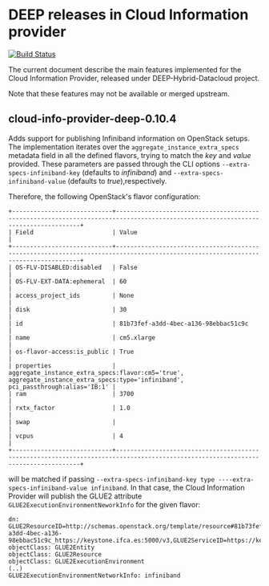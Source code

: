 # DEEP releases in Cloud Information provider

[![Build Status](https://jenkins.indigo-datacloud.eu:8080/buildStatus/icon?job=Pipeline-as-code/cloud-info-provider-deep/DEEP)](https://jenkins.indigo-datacloud.eu:8080/job/Pipeline-as-code/job/cloud-info-provider-deep/job/DEEP/)

The current document describe the main features implemented for the Cloud
Information Provider, released under DEEP-Hybrid-Datacloud project.

Note that these features may not be available or merged upstream.

## cloud-info-provider-deep-0.10.4

Adds support for publishing Infiniband information on OpenStack setups. The
implementation iterates over the `aggregate_instance_extra_specs` metadata
field in all the defined flavors, trying to match the _key_ and _value_
provided. These parameters are passed through the CLI options
`--extra-specs-infiniband-key` (defaults to _infiniband_) and
`--extra-specs-infiniband-value` (defaults to _true_),respectively.

Therefore, the following OpenStack's flavor configuration:

```
+----------------------------+----------------------------------------------------------------------------------------------------------------------------------+
| Field                      | Value                                                                                                                            |
+----------------------------+----------------------------------------------------------------------------------------------------------------------------------+
| OS-FLV-DISABLED:disabled   | False                                                                                                                            |
| OS-FLV-EXT-DATA:ephemeral  | 60                                                                                                                               |
| access_project_ids         | None                                                                                                                             |
| disk                       | 30                                                                                                                               |
| id                         | 81b73fef-a3dd-4bec-a136-98ebbac51c9c                                                                                             |
| name                       | cm5.xlarge                                                                                                                       |
| os-flavor-access:is_public | True                                                                                                                             |
| properties                 | aggregate_instance_extra_specs:flavor:cm5='true', aggregate_instance_extra_specs:type='infiniband', pci_passthrough:alias='IB:1' |
| ram                        | 3700                                                                                                                             |
| rxtx_factor                | 1.0                                                                                                                              |
| swap                       |                                                                                                                                  |
| vcpus                      | 4                                                                                                                                |
+----------------------------+----------------------------------------------------------------------------------------------------------------------------------+
```

will be matched if passing `--extra-specs-infiniband-key type
----extra-specs-infiniband-value infiniband`. In that case, the Cloud
Information Provider will publish the GLUE2 attribute
`GLUE2ExecutionEnvironmentNeworkInfo` for the given flavor:

```
dn: GLUE2ResourceID=http://schemas.openstack.org/template/resource#81b73fef-a3dd-4bec-a136-98ebbac51c9c_https://keystone.ifca.es:5000/v3,GLUE2ServiceID=https://keystone.ifca.es:5000/v3_cloud.compute,GLUE2GroupID=cloud,o=glue
objectClass: GLUE2Entity
objectClass: GLUE2Resource
objectClass: GLUE2ExecutionEnvironment
(..)
GLUE2ExecutionEnvironmentNetworkInfo: infiniband
```
